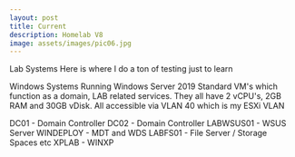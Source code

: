 ```yaml
---
layout: post
title: Current
description: Homelab V8
image: assets/images/pic06.jpg
---
```

Lab Systems
Here is where I do a ton of testing just to learn

Windows Systems
Running Windows Server 2019 Standard VM's which function as a domain, LAB related services. They all have 2 vCPU's, 2GB RAM and 30GB vDisk. All accessible via VLAN 40 which is my ESXi VLAN

DC01 - Domain Controller
DC02 - Domain Controller
LABWSUS01 - WSUS Server
WINDEPLOY - MDT and WDS
LABFS01 - File Server / Storage Spaces etc
XPLAB - WINXP

